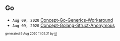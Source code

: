 ## Go


* <code>Aug 09, 2020</code> [Concept-Go-Generics-Workaround](2020-08-09T11-01-49-concept-go-generics-workaround.md)
* <code>Aug 09, 2020</code> [Concept-Golang-Struct-Anonymous](2020-08-09T10-44-20-concept-golang-struct-anonymous.md)

<sup><sub>generated 9 Aug 2020 11:02:21 by <a href='https://github.com/senorprogrammer/til'>til</a></sub></sup>
